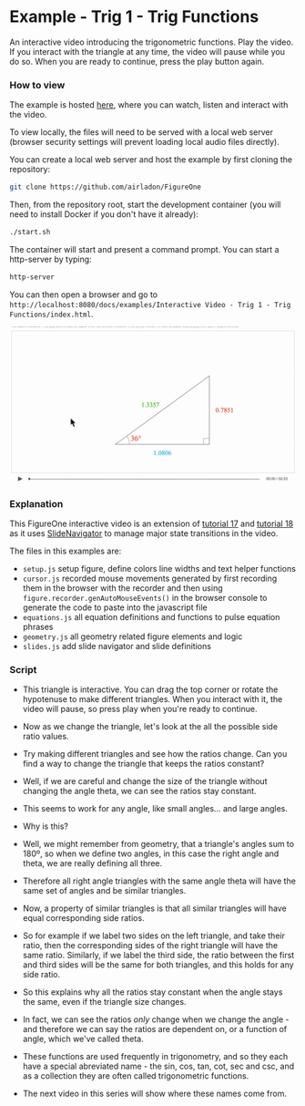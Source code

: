 # Example - Trig 1 - Trig Functions

An interactive video introducing the trigonometric functions. Play the video. If you interact with the triangle at any time, the video will pause while you do so. When you are ready to continue, press the play button again.

### How to view

The example is hosted [here](https://airladon.github.io/FigureOne/examples/Interactive%20Video%20-%20Trig%201%20-%20Trig%20Functions/index.html), where you can watch, listen and interact with the video.

To view locally, the files will need to be served with a local web server (browser security settings will prevent loading local audio files directly).

You can create a local web server and host the example by first cloning the repository:

```bash
git clone https://github.com/airladon/FigureOne
```

Then, from the repository root, start the development container (you will need to install Docker if you don't have it already):
```bash
./start.sh
```

The container will start and present a command prompt. You can start a http-server by typing:
```bash
http-server
```

You can then open a browser and go to `http://localhost:8080/docs/examples/Interactive Video - Trig 1 - Trig Functions/index.html`.


![](example.gif)


### Explanation

This FigureOne interactive video is an extension of [tutorial 17](../../tutorials/15%20-%20Recording%20Slides) and [tutorial 18](../../tutorials/15%20-%20Recording%20Slides) as it uses [SlideNavigator](https://airladon.github.io/FigureOne/api/#slidenavigator) to manage major state transitions in the video.

The files in this examples are:
* `setup.js` setup figure, define colors line widths and text helper functions
* `cursor.js` recorded mouse movements generated by first recording them in the browser with the recorder and then using `figure.recorder.genAutoMouseEvents()` in the browser console to generate the code to paste into the javascript file
* `equations.js` all equation definitions and functions to pulse equation phrases
* `geometry.js` all geometry related figure elements and logic
* `slides.js` add slide navigator and slide definitions


### Script
* This triangle is interactive. You can drag the top corner or rotate the hypotenuse to make different triangles. When you interact with it, the video will pause, so press play when you're ready to continue.


* Now as we change the triangle, let's look at the all the possible side ratio values.

* Try making different triangles and see how the ratios change. Can you find a way to change the triangle that keeps the ratios constant?

* Well, if we are careful and change the size of the triangle without changing the angle theta, we can see the ratios stay constant.
* This seems to work for any angle, like small angles... and large angles.

* Why is this?


* Well, we might remember from geometry, that a triangle's angles sum to 180º, so when we define two angles, in this case the right angle and theta, we are really defining all three.

* Therefore all right angle triangles with the same angle theta will have the same set of angles and be similar triangles.

* Now, a property of similar triangles is that all similar triangles will have equal corresponding side ratios.

* So for example if we label two sides on the left triangle, and take their ratio, then the corresponding sides of the right triangle will have the same ratio. Similarly, if we label the third side, the ratio between the first and third sides will be the same for both triangles, and this holds for any side ratio.

* So this explains why all the ratios stay constant when the angle stays the same, even if the triangle size changes.

* In fact, we can see the ratios *only* change when we change the angle - and therefore we can say the ratios are dependent on, or a function of angle, which we've called theta.

* These functions are used frequently in trigonometry, and so they each have a special abreviated name - the sin, cos, tan, cot, sec and csc, and as a collection they are often called trigonometric functions.

* The next video in this series will show where these names come from.
